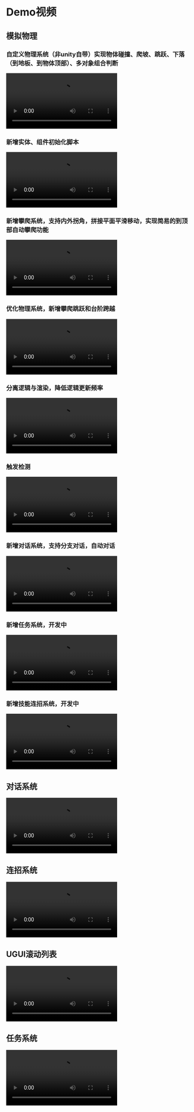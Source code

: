 # Demo视频

## 模拟物理

### 自定义物理系统（非unity自带）实现物体碰撞、爬坡、跳跃、下落（到地板、到物体顶部）、多对象组合判断

<video
controls
controlslist='nodownload noplaybackrate'
disablePictureInPicture='true'
disableRemotePlayback='true'
style='max-width:1344px;max-height:756px'
src='https://img.busyo.buzz/imgUpload/collision_demo.mp4'></video>

### 新增实体、组件初始化脚本

<video
controls
controlslist='nodownload noplaybackrate'
disablePictureInPicture='true'
disableRemotePlayback='true'
style='max-width:768px'
src='https://img.busyo.buzz/imgUpload/comp_initer_demo.mp4'></video>

### 新增攀爬系统，支持内外拐角，拼接平面平滑移动，实现简易的到顶部自动攀爬功能

<video
controls
controlslist='nodownload noplaybackrate'
disablePictureInPicture='true'
disableRemotePlayback='true'
style='max-width:1344px;max-height:756px'
src='https://img.busyo.buzz/imgUpload/climb_demo.mp4'></video>

### 优化物理系统，新增攀爬跳跃和台阶跨越

<video
controls
controlslist='nodownload noplaybackrate'
disablePictureInPicture='true'
disableRemotePlayback='true'
style='max-width:1344px;max-height:756px'
src='https://img.busyo.buzz/imgUpload/physics_demo.mp4'></video>

### 分离逻辑与渲染，降低逻辑更新频率

<video
controls
controlslist='nodownload noplaybackrate'
disablePictureInPicture='true'
disableRemotePlayback='true'
style='max-width:1344px;max-height:756px'
src='https://img.busyo.buzz/imgUpload/separate_logic_and_render_demo.mp4'></video>

### 触发检测

<video
controls
controlslist='nodownload noplaybackrate'
disablePictureInPicture='true'
disableRemotePlayback='true'
style='max-width:1344px;max-height:756px'
src='https://img.busyo.buzz/imgUpload/trigger_demo.mp4'></video>

### 新增对话系统，支持分支对话，自动对话

<video
controls
controlslist='nodownload noplaybackrate'
disablePictureInPicture='true'
disableRemotePlayback='true'
style='max-width:1344px;max-height:756px'
src='https://img.busyo.buzz/imgUpload/rpg_dialog_demo.mp4'></video>

### 新增任务系统，开发中

<video
controls
controlslist='nodownload noplaybackrate'
disablePictureInPicture='true'
disableRemotePlayback='true'
style='max-width:1344px;max-height:756px'
src='https://img.busyo.buzz/imgUpload/rpg_mission_unfinished_demo.mp4'></video>

### 新增技能连招系统，开发中

<video
controls
controlslist='nodownload noplaybackrate'
disablePictureInPicture='true'
disableRemotePlayback='true'
style='max-width:1344px;max-height:756px'
src='https://img.busyo.buzz/imgUpload/rpg_attack_unfinished_demo.mp4'></video>

## 对话系统

<video
	controls
	controlslist="nodownload noplaybackrate"
	disablePictureInPicture="true"
	disableRemotePlayback="true"
    style="max-width:1344px;max-height:756px"
	src="https://img.busyo.buzz/imgUpload/dialogue_demo.mp4"></video>

## 连招系统

<video
	controls
	controlslist="nodownload noplaybackrate"
	disablePictureInPicture="true"
	disableRemotePlayback="true"
    style="max-width:1344px;max-height:756px"
	src="https://img.busyo.buzz/imgUpload/combo_demo.mp4"></video>

## UGUI滚动列表

<video
	controls
	controlslist="nodownload noplaybackrate"
	disablePictureInPicture="true"
	disableRemotePlayback="true"
    style="max-width:1344px;max-height:756px"
	src="https://img.busyo.buzz/imgUpload/scroll_demo.mp4"></video>

## 任务系统

<video
	controls
	controlslist="nodownload noplaybackrate"
	disablePictureInPicture="true"
	disableRemotePlayback="true"
    style="max-width:1344px;max-height:756px"
	src="https://img.busyo.buzz/imgUpload/mission_demo.mp4"></video>